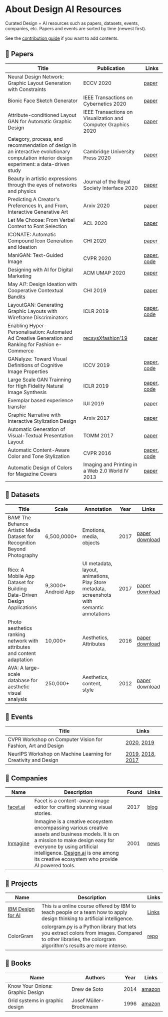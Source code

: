 # About Design AI Resources

Curated Design + AI resources such as papers, datasets, events, companies, etc. Papers and events are sorted by time (newest first).  

See the [contribution guide](contribute-guide.md) if you want to add contents.

## 📃 Papers

| Title | Publication | Links |  
| --- | --- | --- |  
| Neural Design Network: Graphic Layout Generation with Constraints | ECCV 2020 | [paper](https://arxiv.org/pdf/1912.09421.pdf) |  
| Bionic Face Sketch Generator | IEEE Transactions on Cybernetics 2020 | [paper](https://ieeexplore.ieee.org/document/8764602) |  
| Attribute-conditioned Layout GAN for Automatic Graphic Design | IEEE Transactions on Visualization and Computer Graphics 2020 | [paper](https://www.researchgate.net/publication/341845193_Attribute-conditioned_Layout_GAN_for_Automatic_Graphic_Design) |  
| Category, process, and recommendation of design in an interactive evolutionary computation interior design experiment: a data-driven study | Cambridge University Press 2020 | [paper](https://doi.org/10.1017/S0890060420000050) |  
| Beauty in artistic expressions through the eyes of networks and physics | Journal of the Royal Society Interface  2020 | [paper](https://royalsocietypublishing.org/doi/pdf/10.1098/rsif.2019.0686) |  
| Predicting A Creator's Preferences In, and From, Interactive Generative Art | Arxiv 2020 | [paper](https://arxiv.org/pdf/2003.01274.pdf) |  
| Let Me Choose: From Verbal Context to Font Selection | ACL 2020 | [paper](https://arxiv.org/pdf/2005.01151.pdf) |  
| ICONATE: Automatic Compound Icon Generation and Ideation | CHI 2020 | [paper](http://nxzhao.com/projects/ICONATE/) |
| ManiGAN: Text-Guided Image | CVPR 2020 |  [paper](https://arxiv.org/abs/1912.06203), [code](https://github.com/mrlibw/ManiGAN) |  
| Designing with AI for Digital Marketing | ACM UMAP 2020 | [paper](https://dl.acm.org/doi/10.1145/3386392.3397600) |  
| May AI?: Design Ideation with Cooperative Contextual Bandits | CHI 2019 | [paper](https://dl.acm.org/doi/10.1145/3290605.3300863) |
| LayoutGAN: Generating Graphic Layouts with Wireframe Discriminators | ICLR 2019 |  [paper](https://arxiv.org/pdf/1901.06767.pdf), [code](https://github.com/billzhonggz/LayoutGAN) |  
| Enabling Hyper-Personalisation: Automated Ad Creative Generation and Ranking for Fashion e-Commerce  | [recsysXfashion’19](https://zalandoresearch.github.io/fashionxrecsys/) | [paper](https://arxiv.org/pdf/1908.10139.pdf) |  
| GANalyze: Toward Visual Definitions of Cognitive Image Properties | ICCV 2019 | [paper](https://openaccess.thecvf.com/content_ICCV_2019/papers/Goetschalckx_GANalyze_Toward_Visual_Definitions_of_Cognitive_Image_Properties_ICCV_2019_paper.pdf), [code](https://github.com/LoreGoetschalckx/GANalyze) |  
| Large Scale GAN Trainning for High Fidelity Natural Image Synthesis | ICLR 2019 |  [paper](https://arxiv.org/pdf/1809.11096.pdf), [code](https://artbreeder.com/browse)|  
| Exemplar based experience transfer | IUI 2019 | [paper](https://dl.acm.org/doi/10.1145/3301275.3302300) |  
| Graphic Narrative with Interactive Stylization Design | Arxiv 2017 | [paper](https://arxiv.org/pdf/1712.06654.pdf) |  
| Automatic Generation of Visual-Textual Presentation Layout | TOMM 2017 | [paper](https://www.microsoft.com/en-us/research/wp-content/uploads/2016/08/a33-yang.pdf) |
| Automatic Content-Aware Color and Tone Stylization | CVPR 2016 | [paper](https://www.cv-foundation.org/openaccess/content_cvpr_2016/papers/Lee_Automatic_Content-Aware_Color_CVPR_2016_paper.pdf), [code](https://github.com/jinyu121/ACACTS) |  
| Automatic Design of Colors for Magazine Covers | Imaging and Printing in a Web 2.0 World IV 2013 | [paper](http://people.csail.mit.edu/jahanian/papers/Jahanian_ColorDesign_ADoMC_EI2013.pdf) |  

## 🎯 Datasets

| Title | Scale | Annotation | Year | Links |  
| --- | --- | --- | --- | --- |  
| BAM! The Behance Artistic Media Dataset for Recognition Beyond Photography | 6,500,0000+ | Emotions, media, objects | 2017 | [paper](https://arxiv.org/pdf/1704.08614.pdf) [download](https://bam-dataset.org/) |  
| Rico: A Mobile App Dataset for Building Data-Driven Design Applications | 9,3000+ Android App | UI metadata, layout, animations, Play Store metadata, screenshots with semantic annotations | 2017 | [paper](http://ranjithakumar.net/resources/rico.pdf) [download](http://interactionmining.org/rico) |
| Photo aesthetics ranking network with attributes and content adaptation | 10,000+ | Aesthetics, Attributes | 2016 | [paper](https://arxiv.org/pdf/1606.01621.pdf) [download](https://github.com/aimerykong/deepImageAestheticsAnalysis) |
| AVA: A large-scale database for aesthetic visual analysis | 250,000+ | Aesthetics, content, style | 2012 |  [paper](http://refbase.cvc.uab.es/files/MMP2012a.pdf) [download](https://github.com/mtobeiyf/ava_downloader) |  

## 🎈 Events

| Title | Links |
| --- | --- |  
| CVPR Workshop on Computer Vision for Fashion, Art and Design | [2020](https://sites.google.com/view/cvcreative2020), [2019](TBA)|  
| NeurIPS Workshop on Machine Learning for Creativity and Design | [2019](https://neurips2019creativity.github.io/), [2018](https://nips2018creativity.github.io/), [2017](https://nips2017creativity.github.io/) |  

## 🏢 Companies

| Name | Description | Found | Links |
| --- | --- | --- | --- |
| [facet.ai](https://facet.ai/) | Facet is a content-aware image editor for crafting stunning visual stories. | 2017 | [blog](https://medium.com/facet-ai) |
| [Inmagine](https://www.inmagine.com/) | Inmagine is a creative ecosystem encompassing various creative assets and business models. It is on a mission to make design easy for everyone by using artificial intelligence. [Design.ai](https://designs.ai/en) is one among its creative ecosystem who provide AI powered tools.  | 2001 | [news](https://www.techinasia.com/malaysian-husband-wife-bootstrapped-worlds-top-stock-image-players) |

## 📂 Projects

| Name | Description | Links |  
| --- | --- | --- |  
| [IBM Design for AI](https://www.ibm.com/design/ai/) | This is a online course offered by IBM to teach people or a team how to apply design thinking to artificial intelligence.  | [Links](https://www.ibm.com/design/ai/)|
| ColorGram | colorgram.py is a Python library that lets you extract colors from images. Compared to other libraries, the colorgram algorithm's results are more intense. |  [repo](https://github.com/obskyr/colorgram.py) |  

## :orange_book: Books

| Name | Authors | Year | Links |  
| --- | --- | --- | --- |  
| Know Your Onions: Graphic Design | Drew de Soto | 2014 |  [amazon](https://www.amazon.com/Know-Your-Onions-Creative-Businessman/dp/9063692587) |  
| Grid systems in graphic design | Josef Müller-Brockmann | 1996 |  [amazon](https://www.amazon.com/Grid-systems-graphic-design-communication/dp/3721201450) |  
